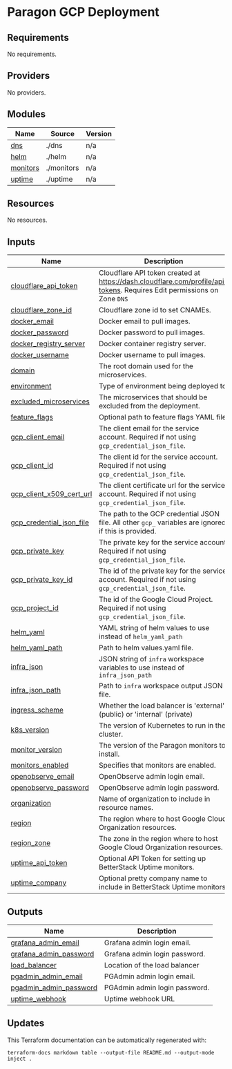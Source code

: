 # Paragon GCP Deployment

<!-- BEGIN_TF_DOCS -->
## Requirements

No requirements.

## Providers

No providers.

## Modules

| Name | Source | Version |
|------|--------|---------|
| <a name="module_dns"></a> [dns](#module\_dns) | ./dns | n/a |
| <a name="module_helm"></a> [helm](#module\_helm) | ./helm | n/a |
| <a name="module_monitors"></a> [monitors](#module\_monitors) | ./monitors | n/a |
| <a name="module_uptime"></a> [uptime](#module\_uptime) | ./uptime | n/a |

## Resources

No resources.

## Inputs

| Name | Description | Type | Default | Required |
|------|-------------|------|---------|:--------:|
| <a name="input_cloudflare_api_token"></a> [cloudflare\_api\_token](#input\_cloudflare\_api\_token) | Cloudflare API token created at https://dash.cloudflare.com/profile/api-tokens. Requires Edit permissions on Zone `DNS` | `string` | `null` | no |
| <a name="input_cloudflare_zone_id"></a> [cloudflare\_zone\_id](#input\_cloudflare\_zone\_id) | Cloudflare zone id to set CNAMEs. | `string` | `null` | no |
| <a name="input_docker_email"></a> [docker\_email](#input\_docker\_email) | Docker email to pull images. | `string` | n/a | yes |
| <a name="input_docker_password"></a> [docker\_password](#input\_docker\_password) | Docker password to pull images. | `string` | n/a | yes |
| <a name="input_docker_registry_server"></a> [docker\_registry\_server](#input\_docker\_registry\_server) | Docker container registry server. | `string` | `"docker.io"` | no |
| <a name="input_docker_username"></a> [docker\_username](#input\_docker\_username) | Docker username to pull images. | `string` | n/a | yes |
| <a name="input_domain"></a> [domain](#input\_domain) | The root domain used for the microservices. | `string` | n/a | yes |
| <a name="input_environment"></a> [environment](#input\_environment) | Type of environment being deployed to. | `string` | `"enterprise"` | no |
| <a name="input_excluded_microservices"></a> [excluded\_microservices](#input\_excluded\_microservices) | The microservices that should be excluded from the deployment. | `list(string)` | `[]` | no |
| <a name="input_feature_flags"></a> [feature\_flags](#input\_feature\_flags) | Optional path to feature flags YAML file. | `string` | `null` | no |
| <a name="input_gcp_client_email"></a> [gcp\_client\_email](#input\_gcp\_client\_email) | The client email for the service account. Required if not using `gcp_credential_json_file`. | `string` | `null` | no |
| <a name="input_gcp_client_id"></a> [gcp\_client\_id](#input\_gcp\_client\_id) | The client id for the service account. Required if not using `gcp_credential_json_file`. | `string` | `null` | no |
| <a name="input_gcp_client_x509_cert_url"></a> [gcp\_client\_x509\_cert\_url](#input\_gcp\_client\_x509\_cert\_url) | The client certificate url for the service account. Required if not using `gcp_credential_json_file`. | `string` | `null` | no |
| <a name="input_gcp_credential_json_file"></a> [gcp\_credential\_json\_file](#input\_gcp\_credential\_json\_file) | The path to the GCP credential JSON file. All other `gcp_` variables are ignored if this is provided. | `string` | `null` | no |
| <a name="input_gcp_private_key"></a> [gcp\_private\_key](#input\_gcp\_private\_key) | The private key for the service account. Required if not using `gcp_credential_json_file`. | `string` | `null` | no |
| <a name="input_gcp_private_key_id"></a> [gcp\_private\_key\_id](#input\_gcp\_private\_key\_id) | The id of the private key for the service account. Required if not using `gcp_credential_json_file`. | `string` | `null` | no |
| <a name="input_gcp_project_id"></a> [gcp\_project\_id](#input\_gcp\_project\_id) | The id of the Google Cloud Project. Required if not using `gcp_credential_json_file`. | `string` | `null` | no |
| <a name="input_helm_yaml"></a> [helm\_yaml](#input\_helm\_yaml) | YAML string of helm values to use instead of `helm_yaml_path` | `string` | `null` | no |
| <a name="input_helm_yaml_path"></a> [helm\_yaml\_path](#input\_helm\_yaml\_path) | Path to helm values.yaml file. | `string` | `".secure/values.yaml"` | no |
| <a name="input_infra_json"></a> [infra\_json](#input\_infra\_json) | JSON string of `infra` workspace variables to use instead of `infra_json_path` | `string` | `null` | no |
| <a name="input_infra_json_path"></a> [infra\_json\_path](#input\_infra\_json\_path) | Path to `infra` workspace output JSON file. | `string` | `".secure/infra-output.json"` | no |
| <a name="input_ingress_scheme"></a> [ingress\_scheme](#input\_ingress\_scheme) | Whether the load balancer is 'external' (public) or 'internal' (private) | `string` | `"external"` | no |
| <a name="input_k8s_version"></a> [k8s\_version](#input\_k8s\_version) | The version of Kubernetes to run in the cluster. | `string` | `"1.31"` | no |
| <a name="input_monitor_version"></a> [monitor\_version](#input\_monitor\_version) | The version of the Paragon monitors to install. | `string` | `null` | no |
| <a name="input_monitors_enabled"></a> [monitors\_enabled](#input\_monitors\_enabled) | Specifies that monitors are enabled. | `bool` | `false` | no |
| <a name="input_openobserve_email"></a> [openobserve\_email](#input\_openobserve\_email) | OpenObserve admin login email. | `string` | `null` | no |
| <a name="input_openobserve_password"></a> [openobserve\_password](#input\_openobserve\_password) | OpenObserve admin login password. | `string` | `null` | no |
| <a name="input_organization"></a> [organization](#input\_organization) | Name of organization to include in resource names. | `string` | n/a | yes |
| <a name="input_region"></a> [region](#input\_region) | The region where to host Google Cloud Organization resources. | `string` | n/a | yes |
| <a name="input_region_zone"></a> [region\_zone](#input\_region\_zone) | The zone in the region where to host Google Cloud Organization resources. | `string` | n/a | yes |
| <a name="input_uptime_api_token"></a> [uptime\_api\_token](#input\_uptime\_api\_token) | Optional API Token for setting up BetterStack Uptime monitors. | `string` | `null` | no |
| <a name="input_uptime_company"></a> [uptime\_company](#input\_uptime\_company) | Optional pretty company name to include in BetterStack Uptime monitors. | `string` | `null` | no |

## Outputs

| Name | Description |
|------|-------------|
| <a name="output_grafana_admin_email"></a> [grafana\_admin\_email](#output\_grafana\_admin\_email) | Grafana admin login email. |
| <a name="output_grafana_admin_password"></a> [grafana\_admin\_password](#output\_grafana\_admin\_password) | Grafana admin login password. |
| <a name="output_load_balancer"></a> [load\_balancer](#output\_load\_balancer) | Location of the load balancer |
| <a name="output_pgadmin_admin_email"></a> [pgadmin\_admin\_email](#output\_pgadmin\_admin\_email) | PGAdmin admin login email. |
| <a name="output_pgadmin_admin_password"></a> [pgadmin\_admin\_password](#output\_pgadmin\_admin\_password) | PGAdmin admin login password. |
| <a name="output_uptime_webhook"></a> [uptime\_webhook](#output\_uptime\_webhook) | Uptime webhook URL |
<!-- END_TF_DOCS -->

## Updates

This Terraform documentation can be automatically regenerated with:

```
terraform-docs markdown table --output-file README.md --output-mode inject .
```
